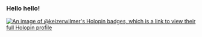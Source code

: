 ### Hello hello!

[![An image of @keizerwilmer's Holopin badges, which is a link to view their full Holopin profile](https://holopin.me/keizerwilmer)](https://holopin.io/@keizerwilmer)
